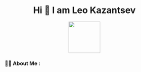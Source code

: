 <!--
**SimpleMaking/SimpleMaking** is a ✨ _special_ ✨ repository because its `README.md` (this file) appears on your GitHub profile.

Here are some ideas to get you started:

- 🔭 I’m currently working on ...
- 🌱 I’m currently learning ...
- 👯 I’m looking to collaborate on ...
- 🤔 I’m looking for help with ...
- 💬 Ask me about ...
- 📫 How to reach me: ...
- 😄 Pronouns: ...
- ⚡ Fun fact: ...
-->
<div id="header" align="center">
  <h1>Hi 👋 I am Leo Kazantsev</h1>
  <img src="https://media.giphy.com/media/0lfqHNZwWM1hOvJ9CX/giphy.gif" width="100"/>
</div>

### :man_technologist: About Me :
